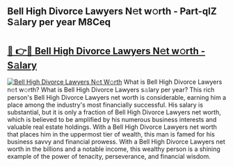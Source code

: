## Bell High Divorce Lawyers N𝚎t w𝚘rth - Part-qIZ S𝚊lary per year M8Ceq

# <h2><a href="http://gc3srq.nevu.top/?p=Bell+High+Divorce+Lawyers">🔗 👉🔴 Bell High Divorce Lawyers N𝚎t w𝚘rth - S𝚊lary</a></h2>

[![Bell High Divorce Lawyers N𝚎t W𝚘rth](https://i.imgur.com/Oavwk0R.jpeg)](http://gc3srq.nevu.top/?p=Bell+High+Divorce+Lawyers)
What is Bell High Divorce Lawyers n𝚎t w𝚘rth? What is Bell High Divorce Lawyers s𝚊lary per year?
This rich person's Bell High Divorce Lawyers net worth is considerable, earning him a place among the industry's most financially successful. His salary is substantial, but it is only a fraction of Bell High Divorce Lawyers net worth, which is believed to be amplified by his numerous business interests and valuable real estate holdings. With a Bell High Divorce Lawyers net worth that places him in the uppermost tier of wealth, this man is famed for his business savvy and financial prowess. With a Bell High Divorce Lawyers net worth in the billions and a notable income, this wealthy person is a shining example of the power of tenacity, perseverance, and financial wisdom.
